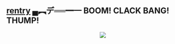 ## [rentry](https://rentry.co/seewattgaming) ▄︻デ══━一 BOOM! CLACK BANG! THUMP!
<p align="center">
  <img src="https://files.catbox.moe/4ykerv.jpg" />
</p>
